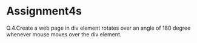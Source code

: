 # Assignment4s
 Q.4.Create a web page in div element rotates over an angle of 180 degree whenever  mouse  moves over the div element.
